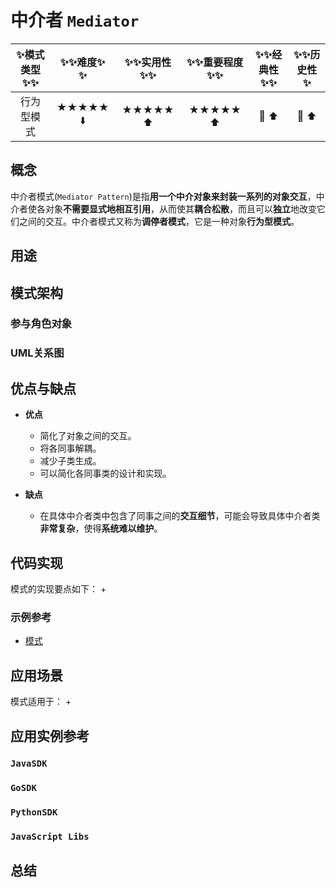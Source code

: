 # 中介者 `Mediator`

| :sparkles:模式类型:sparkles::sparkles:|:sparkles::sparkles:难度:sparkles:  :sparkles: | :sparkles::sparkles:实用性:sparkles::sparkles: | :sparkles::sparkles:重要程度:sparkles::sparkles: |  :sparkles::sparkles:经典性:sparkles::sparkles: | :sparkles::sparkles:历史性:sparkles: |
| :----------------------------------------: | :-----------------------------------------------: | :-------------------------------------------------: | :----------------------------------------------------: | :--------------------------------------------------: | :--------------------------------------: |
|                  行为型模式                          |                ★★★★★ :arrow_down:                 |                  ★★★★★ :arrow_up:                   |                    ★★★★★ :arrow_up:                    |              :green_heart:  :arrow_up:               |        :green_heart:  :arrow_up:         |

## 概念
中介者模式(`Mediator Pattern`)是指**用一个中介对象来封装一系列的对象交互**，中介者使各对象**不需要显式地相互引用**，从而使其**耦合松散**，而且可以**独立**地改变它们之间的交互。中介者模式又称为**调停者模式**，它是一种对象**行为型模式**。

## 用途


## 模式架构



### 参与角色对象



### UML关系图



## 优点与缺点
+ **优点**
	- 简化了对象之间的交互。
	- 将各同事解耦。
	- 减少子类生成。
	- 可以简化各同事类的设计和实现。

+ **缺点**
	+ 在具体中介者类中包含了同事之间的**交互细节**，可能会导致具体中介者类**非常复杂**，使得**系统难以维护**。

## 代码实现
模式的实现要点如下：
+

### 示例参考
+ [模式](./java/io/github/hooj0/)

## 应用场景
模式适用于：
+

## 应用实例参考

### `JavaSDK` 

### `GoSDK`

### `PythonSDK`

### `JavaScript Libs`


## 总结